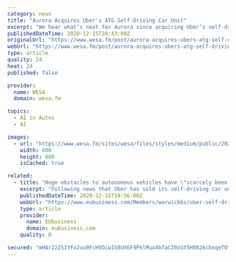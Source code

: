 ```yaml
---
category: news
title: "Aurora Acquires Uber's ATG Self-Driving Car Unit"
excerpt: "We hear what’s next for Aurora since acquiring Uber’s self-driving branch; and the Pittsburgh Mercy President and CEO on what’s"
publishedDateTime: 2020-12-15T20:43:00Z
originalUrl: "https://www.wesa.fm/post/aurora-acquires-ubers-atg-self-driving-car-unit"
webUrl: "https://www.wesa.fm/post/aurora-acquires-ubers-atg-self-driving-car-unit"
type: article
quality: 24
heat: 24
published: false

provider:
  name: WESA
  domain: wesa.fm

topics:
  - AI in Autos
  - AI

images:
  - url: "https://www.wesa.fm/sites/wesa/files/styles/medium/public/202012/uber_autonomous_vehicles.jpg"
    width: 800
    height: 600
    isCached: true

related:
  - title: "Huge obstacles to autonomous vehicles have \"scarcely been addressed\" as Uber sells its self-driving car unit"
    excerpt: "Following news that Uber has sold its self-driving car unit to a start-up, Nick Chater, Professor of Behavioural Science at Warwick Business School, said: \"We have all seen impressive videos of drivers switching on autopilot while on motorways or freeways,"
    publishedDateTime: 2020-12-15T19:56:00Z
    webUrl: "https://www.eubusiness.com/Members/warwickbs/uber-self-drive"
    type: article
    provider:
      name: EUbusiness
      domain: eubusiness.com
    quality: 0

secured: "mHAr22ZSIYFo2uu9FcHVOiwIG0UX6F9PklMuo4b7aCI0zGt5H002kcbxqeTOfjQ1SpAmbIjp0SzOp1/okkJ/lBSWMRAobg549jvNyVqLrOUy8Cg/CPWQrwASmoHShF3BdrTKn/4gbEPXcI7uCV6E3kykN1chlJJJRoPHSDrNTV6k2RdLAiIYCyaAGRabT1braINUtCqEbWyS0ZmIP4vOaNoOt7Fa/J7gIAeXcw//MWDj9euRURIEnI6qQ4Dm+DzkiC1jGzMxPo0cl+8MViD74vaMX7HEITIFigfdyKDsTNHx1pt05G25AB+wE76ptfZ0hzAZcqZCLox/KXy1Aq0+vbB5WVj9hmg8NXrri6HPaIM=;ukWOMdiv6yTLgOKlXesM6Q=="
---
```


